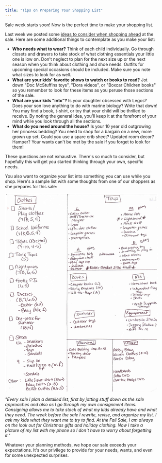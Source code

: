 ```yaml
---
title: "Tips on Preparing Your Shopping List"
---
```


Sale week starts soon! Now is the perfect time to make your shopping list.

Last week we posted some [ideas to consider when shopping ahead](/how-to-shop-ahea…que-for-a-week-4/) at the sale. Here are some additional things to contemplate as you make your list:

* **Who needs what to wear?** Think of each child individually. Go through closets and drawers to take stock of what clothing essentials your little one is low on. Don't neglect to plan for the next size up or the next season when you think about clothing and shoe needs. Outfits for upcoming special occasions should be included. Make sure you note what sizes to look for as well.
* **What are your kids' favorite shows to watch or books to read?** Jot down "Doc McStuffins toys", "Dora videos", or "Boxcar Children books" so you remember to look for these items as you peruse those sections of the sale.
* **What are your kids "into"?** Is your daughter obsessed with Legos? Does your son love anything to do with marine biology? Write that down! You may find a book, t-shirt, or toy that your child will be thrilled to receive. By noting the general idea, you'll keep it at the forefront of your mind while you look through all the sections.
* **What do you need around the house?** Is your 10 year old outgrowing her princess bedding? You need to shop for a bargain on a new, more grown up set. Could you use a spare crib sheet? Updated room decor? Hamper? Your wants can't be met by the sale if you forget to look for them!

These questions are not exhaustive. There's so much to consider, but hopefully this will get you started thinking through your own, specific needs.

You also want to organize your list into something you can use while you shop. Here's a sample list with some thoughts from one of our shoppers as she prepares for this sale:

![](/img/blog/shopping-list.png)

_"Every sale I plan a detailed list, first by jotting stuff down as the sale approaches and also as I go through my own consignment items. Consigning allows me to take stock of what my kids already have and what they need. The week before the sale I rewrite, revise, and organize my list. I ask my kids what they want me to try to find. At the Fall Sale, I am always on the look out for Christmas gifts and holiday clothing. Now I take a picture of my list with my phone so I don't have to worry about forgetting it."_

Whatever your planning methods, we hope our sale exceeds your expectations. It's our privilege to provide for your needs, wants, and even for some unexpected surprises.
